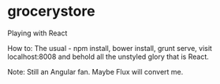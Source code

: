 # grocerystore
Playing with React

How to:
The usual - npm install, bower install, grunt serve, visit localhost:8008 and behold all the unstyled glory that is React.







Note: Still an Angular fan. Maybe Flux will convert me.
